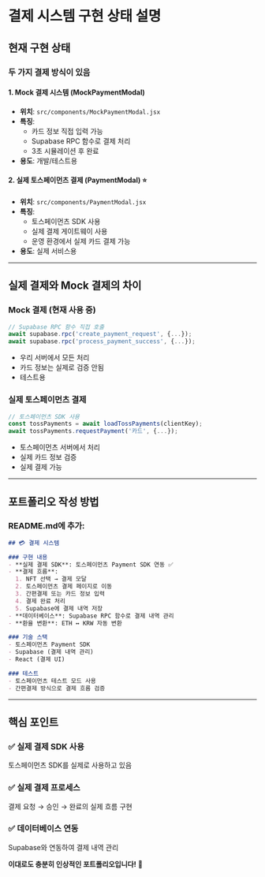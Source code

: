 # 결제 시스템 구현 상태 설명

## 현재 구현 상태

### 두 가지 결제 방식이 있음

#### 1. Mock 결제 시스템 (MockPaymentModal)
- **위치**: `src/components/MockPaymentModal.jsx`
- **특징**: 
  - 카드 정보 직접 입력 가능
  - Supabase RPC 함수로 결제 처리
  - 3초 시뮬레이션 후 완료
- **용도**: 개발/테스트용

#### 2. 실제 토스페이먼츠 결제 (PaymentModal) ⭐
- **위치**: `src/components/PaymentModal.jsx`
- **특징**:
  - 토스페이먼츠 SDK 사용
  - 실제 결제 게이트웨이 사용
  - 운영 환경에서 실제 카드 결제 가능
- **용도**: 실제 서비스용

---

## 실제 결제와 Mock 결제의 차이

### Mock 결제 (현재 사용 중)
```javascript
// Supabase RPC 함수 직접 호출
await supabase.rpc('create_payment_request', {...});
await supabase.rpc('process_payment_success', {...});
```
- 우리 서버에서 모든 처리
- 카드 정보는 실제로 검증 안됨
- 테스트용

### 실제 토스페이먼츠 결제
```javascript
// 토스페이먼츠 SDK 사용
const tossPayments = await loadTossPayments(clientKey);
await tossPayments.requestPayment('카드', {...});
```
- 토스페이먼츠 서버에서 처리
- 실제 카드 정보 검증
- 실제 결제 가능

---

## 포트폴리오 작성 방법

### README.md에 추가:

```markdown
## 💳 결제 시스템

### 구현 내용
- **실제 결제 SDK**: 토스페이먼츠 Payment SDK 연동 ✅
- **결제 흐름**: 
  1. NFT 선택 → 결제 모달
  2. 토스페이먼츠 결제 페이지로 이동
  3. 간편결제 또는 카드 정보 입력
  4. 결제 완료 처리
  5. Supabase에 결제 내역 저장
- **데이터베이스**: Supabase RPC 함수로 결제 내역 관리
- **환율 변환**: ETH ↔ KRW 자동 변환

### 기술 스택
- 토스페이먼츠 Payment SDK
- Supabase (결제 내역 관리)
- React (결제 UI)

### 테스트
- 토스페이먼츠 테스트 모드 사용
- 간편결제 방식으로 결제 흐름 검증
```

---

## 핵심 포인트

### ✅ 실제 결제 SDK 사용
토스페이먼츠 SDK를 실제로 사용하고 있음

### ✅ 실제 결제 프로세스
결제 요청 → 승인 → 완료의 실제 흐름 구현

### ✅ 데이터베이스 연동
Supabase와 연동하여 결제 내역 관리

**이대로도 충분히 인상적인 포트폴리오입니다!** 🎉
